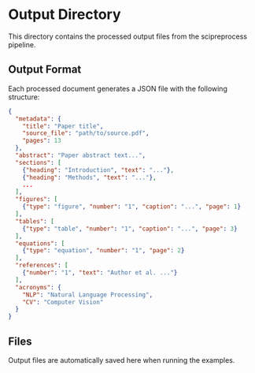 # Output Directory

This directory contains the processed output files from the scipreprocess pipeline.

## Output Format
Each processed document generates a JSON file with the following structure:

```json
{
  "metadata": {
    "title": "Paper title",
    "source_file": "path/to/source.pdf",
    "pages": 13
  },
  "abstract": "Paper abstract text...",
  "sections": [
    {"heading": "Introduction", "text": "..."},
    {"heading": "Methods", "text": "..."},
    ...
  ],
  "figures": [
    {"type": "figure", "number": "1", "caption": "...", "page": 1}
  ],
  "tables": [
    {"type": "table", "number": "1", "caption": "...", "page": 3}
  ],
  "equations": [
    {"type": "equation", "number": "1", "page": 2}
  ],
  "references": [
    {"number": "1", "text": "Author et al. ..."}
  ],
  "acronyms": {
    "NLP": "Natural Language Processing",
    "CV": "Computer Vision"
  }
}
```

## Files
Output files are automatically saved here when running the examples.

